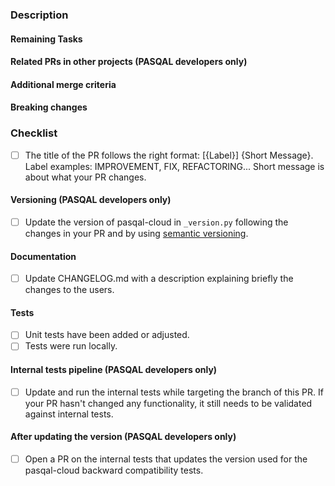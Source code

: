 ### Description

<!-- What has changed and why has it changed -->

#### Remaining Tasks

<!-- Tasks left to do, either in this PR or as future work -->

#### Related PRs in other projects (PASQAL developers only)

<!-- Links of others related PR to this one -->

#### Additional merge criteria

<!-- Here, add any extra criteria you consider mandatory for merging on top of the usual criteria -->

#### Breaking changes

<!-- Here, add all the breaking changes that this PR involves if there is any -->

### Checklist

- [ ] The title of the PR follows the right format: [{Label}] {Short Message}. Label examples: IMPROVEMENT, FIX, REFACTORING... Short message is about what your PR changes.

#### Versioning (PASQAL developers only)

- [ ] Update the version of pasqal-cloud in `_version.py` following the changes in your PR and by using [semantic versioning](https://semver.org/).

#### Documentation

- [ ] Update CHANGELOG.md with a description explaining briefly the changes to the users.

#### Tests

- [ ] Unit tests have been added or adjusted.
- [ ] Tests were run locally.

#### Internal tests pipeline (PASQAL developers only)
- [ ] Update and run the internal tests while targeting the branch of this PR.
 If your PR hasn't changed any functionality, it still needs to be validated against internal tests.

#### After updating the version (PASQAL developers only)

- [ ] Open a PR on the internal tests that updates the version used for the pasqal-cloud backward compatibility tests.

